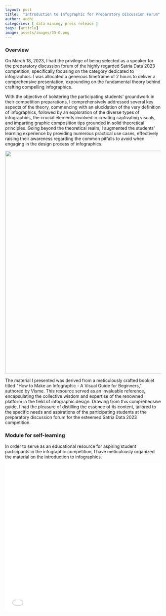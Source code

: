 ```yaml
---
layout: post
title:  "Introduction to Infographic for Preparatory Discussion Forum"
author: audhi
categories: [ data mining, press release ]
tags: [article]
image: assets/images/35-0.png
---
```

### Overview
On March 18, 2023, I had the privilege of being selected as a speaker for the preparatory discussion forum of the highly regarded Satria Data 2023 competition, specifically focusing on the category dedicated to infographics. I was allocated a generous timeframe of 2 hours to deliver a comprehensive presentation, expounding on the fundamental theory behind crafting compelling infographics.

With the objective of bolstering the participating students' groundwork in their competition preparations, I comprehensively addressed several key aspects of the theory, commencing with an elucidation of the very definition of infographics, followed by an exploration of the diverse types of infographics, the crucial elements involved in creating captivating visuals, and imparting graphic composition tips grounded in solid theoretical principles. Going beyond the theoretical realm, I augmented the students' learning experience by providing numerous practical use cases, effectively raising their awareness regarding the common pitfalls to avoid when engaging in the design process of infographics.

<p align="center">
  <img src="{{ site.baseurl }}/assets/images/35-1.png" width="720" />
</p>

The material I presented was derived from a meticulously crafted booklet titled "How to Make an Infographic - A Visual Guide for Beginners," authored by Visme. This resource served as an invaluable reference, encapsulating the collective wisdom and expertise of the renowned platform in the field of infographic design. Drawing from this comprehensive guide, I had the pleasure of distilling the essence of its content, tailored to the specific needs and aspirations of the participating students at the preparatory discussion forum for the esteemed Satria Data 2023 competition.

### Module for self-learning
In order to serve as an educational resource for aspiring student participants in the infographic competition, I have meticulously organized the material on the introduction to infographics.
<iframe src="{{site.baseurl}}/assets/docs/Introduction to Infographic.pdf" style="width: 100%; height: 480px;" frameBorder="0"></iframe><br>
